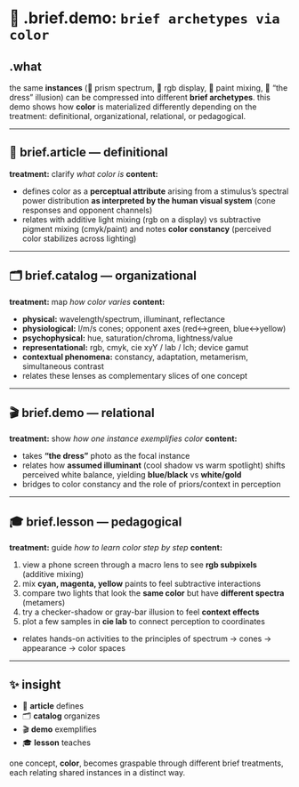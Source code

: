 # 🧩 .brief.demo: `brief archetypes via color`

## .what
the same **instances** (🌈 prism spectrum, 📱 rgb display, 🎨 paint mixing, 👗 “the dress” illusion) can be compressed into different **brief archetypes**.
this demo shows how **color** is materialized differently depending on the treatment: definitional, organizational, relational, or pedagogical.

---

## 📖 brief.article — definitional
**treatment:** clarify *what color is*
**content:**
- defines color as a **perceptual attribute** arising from a stimulus’s spectral power distribution **as interpreted by the human visual system** (cone responses and opponent channels)
- relates with additive light mixing (rgb on a display) vs subtractive pigment mixing (cmyk/paint) and notes **color constancy** (perceived color stabilizes across lighting)

---

## 🗂️ brief.catalog — organizational
**treatment:** map *how color varies*
**content:**
- **physical:** wavelength/spectrum, illuminant, reflectance
- **physiological:** l/m/s cones; opponent axes (red↔green, blue↔yellow)
- **psychophysical:** hue, saturation/chroma, lightness/value
- **representational:** rgb, cmyk, cie xyY / lab / lch; device gamut
- **contextual phenomena:** constancy, adaptation, metamerism, simultaneous contrast
- relates these lenses as complementary slices of one concept

---

## 🎬 brief.demo — relational
**treatment:** show *how one instance exemplifies color*
**content:**
- takes **“the dress”** photo as the focal instance
- relates how **assumed illuminant** (cool shadow vs warm spotlight) shifts perceived white balance, yielding **blue/black** vs **white/gold**
- bridges to color constancy and the role of priors/context in perception

---

## 🎓 brief.lesson — pedagogical
**treatment:** guide *how to learn color step by step*
**content:**
1. view a phone screen through a macro lens to see **rgb subpixels** (additive mixing)
2. mix **cyan, magenta, yellow** paints to feel subtractive interactions
3. compare two lights that look the **same color** but have **different spectra** (metamers)
4. try a checker-shadow or gray-bar illusion to feel **context effects**
5. plot a few samples in **cie lab** to connect perception to coordinates
- relates hands-on activities to the principles of spectrum → cones → appearance → color spaces

---

## ✨ insight
- 📖 **article** defines
- 🗂️ **catalog** organizes
- 🎬 **demo** exemplifies
- 🎓 **lesson** teaches

one concept, **color**, becomes graspable through different brief treatments, each relating shared instances in a distinct way.
